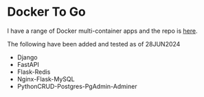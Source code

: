 # Docker To Go

I have a range of Docker multi-container apps and the repo is [here](https://github.com/Python-Test-Engineer/yt-docker-to-go).

The following have been added and tested as of 28JUN2024

- Django
- FastAPI
- Flask-Redis
- Nginx-Flask-MySQL
- PythonCRUD-Postgres-PgAdmin-Adminer

